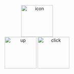 <div align = "center">
        <a href="http://ahmetfarukcuha.cf"><img src="https://i.ibb.co/nwWY8F7/Varl-k-5-4x-removebg.jpg" alt="icon" width="100"></a>
        
</div>
<div align = "center">
    <img src="https://icons.iconarchive.com/icons/custom-icon-design/mono-general-1/512/up-icon.png" alt="up" width="100">
    <img src="https://cdn0.iconfinder.com/data/icons/selection-and-cursors-2/100/click-512.png" alt="click" width="100">


</div>

